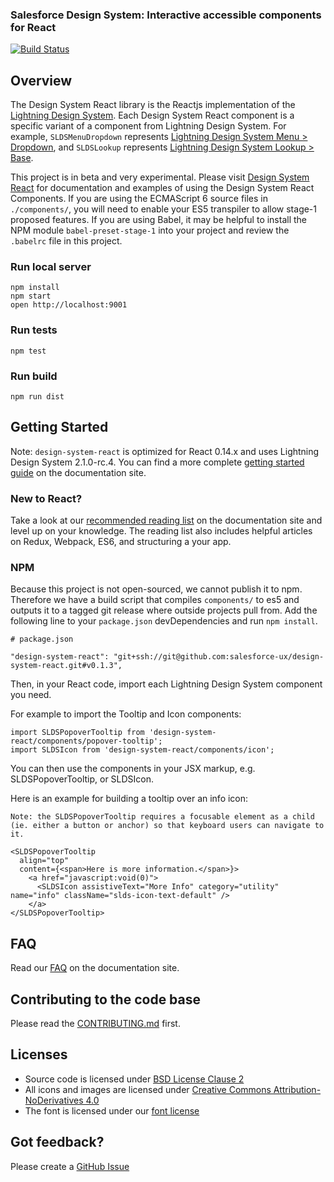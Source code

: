 ### Salesforce Design System: Interactive accessible components for React

[![Build Status](https://travis-ci.com/salesforce-ux/design-system-react.svg?token=BMXxPFKR5GZuYsqAFsEf&branch=master)](https://travis-ci.com/salesforce-ux/design-system-react)

## Overview
The Design System React library is the Reactjs implementation of the [Lightning Design System](https://www.lightningdesignsystem.com/).
Each Design System React component is a specific variant of a component from Lightning Design System.
For example, `SLDSMenuDropdown` represents [Lightning Design System Menu > Dropdown](http://www.lightningdesignsystem.com/components/menus/#dropdown),
and `SLDSLookup` represents [Lightning Design System Lookup > Base](http://www.lightningdesignsystem.com/components/lookups/#base).


This project is in beta and very experimental. Please visit [Design System React](https://react.lightningdesignsystem.com/) for documentation and examples of using the Design System React Components. If you are using the ECMAScript 6 source files in `./components/`, you will need to enable your ES5 transpiler to allow stage-1 proposed features. If you are using Babel, it may be helpful to install the NPM module `babel-preset-stage-1` into your project and review the `.babelrc` file in this project.

### Run local server

```
npm install
npm start
open http://localhost:9001
```

### Run tests

```
npm test
```

### Run build

```
npm run dist
```

## Getting Started

Note: `design-system-react` is optimized for React 0.14.x and uses Lightning Design System 2.1.0-rc.4. You can find a more complete [getting started guide](https://react.lightningdesignsystem.com/getting-started) on the documentation site.

### New to React?

Take a look at our [recommended reading list](https://react.lightningdesignsystem.com/resources) on the documentation site and level up on your knowledge. The reading list also includes helpful articles on Redux, Webpack, ES6, and structuring a your app.

### NPM

Because this project is not open-sourced, we cannot publish it to npm. Therefore we have a build script that compiles `components/` to es5 and outputs it to a tagged git release where outside projects pull from. Add the following line to your `package.json` devDependencies and run `npm install`.

```
# package.json

"design-system-react": "git+ssh://git@github.com:salesforce-ux/design-system-react.git#v0.1.3",
```

Then, in your React code, import each Lightning Design System component you need.

For example to import the Tooltip and Icon components:

```
import SLDSPopoverTooltip from 'design-system-react/components/popover-tooltip';
import SLDSIcon from 'design-system-react/components/icon';
```

You can then use the components in your JSX markup, e.g. SLDSPopoverTooltip, or SLDSIcon.

Here is an example for building a tooltip over an info icon:

```
Note: the SLDSPopoverTooltip requires a focusable element as a child (ie. either a button or anchor) so that keyboard users can navigate to it.

<SLDSPopoverTooltip
  align="top"
  content={<span>Here is more information.</span>}>
    <a href="javascript:void(0)">
      <SLDSIcon assistiveText="More Info" category="utility" name="info" className="slds-icon-text-default" />
    </a>
</SLDSPopoverTooltip>
```

## FAQ
Read our [FAQ](https://react.lightningdesignsystem.com/faq) on the documentation site.

## Contributing to the code base

Please read the [CONTRIBUTING.md](CONTRIBUTING.md) first.

## Licenses

* Source code is licensed under [BSD License Clause 2](http://opensource.org/licenses/BSD-2-Clause)
* All icons and images are licensed under [Creative Commons Attribution-NoDerivatives 4.0](http://creativecommons.org/licenses/by-nd/4.0/)
* The font is licensed under our [font license](https://www.lightningdesignsystem.com/assets/licenses/License-for-font.txt)

## Got feedback?

Please create a [GitHub Issue](https://github.com/salesforce-ux/design-system-react/issues)
